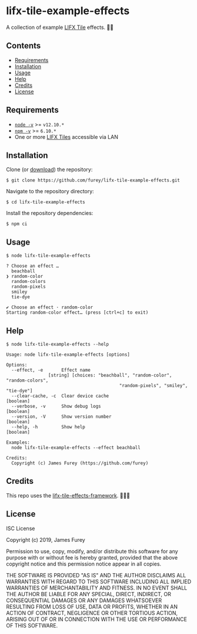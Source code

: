 # lifx-tile-example-effects

A collection of example [LIFX Tile](https://www.lifx.com/collections/creative-tiles) effects. 💁‍💡

## Contents

- [Requirements](#requirements)
- [Installation](#installation)
- [Usage](#usage)
- [Help](#help)
- [Credits](#credits)
- [License](#license)

## Requirements

- [`node -v`](https://nodejs.org/en/download/current/) >= `v12.10.*`
- [`npm -v`](https://www.npmjs.com/get-npm) >= `6.10.*`
- One or more [LIFX Tiles](https://www.lifx.com/collections/creative-tiles) accessible via LAN

## Installation

Clone (or [download](https://github.com/furey/lifx-tile-example-effects/archive/master.zip)) the repository:

```console
$ git clone https://github.com/furey/lifx-tile-example-effects.git
```

Navigate to the repository directory:

```console
$ cd lifx-tile-example-effects
```

Install the repository dependencies:

```console
$ npm ci
```

## Usage

```console
$ node lifx-tile-example-effects

? Choose an effect …
  beachball
❯ random-color
  random-colors
  random-pixels
  smiley
  tie-dye

✔ Choose an effect · random-color
Starting random-color effect… (press [ctrl+c] to exit)
```

## Help

```console
$ node lifx-tile-example-effects --help

Usage: node lifx-tile-example-effects [options]

Options:
  --effect, -e       Effect name
                [string] [choices: "beachball", "random-color", "random-colors",
                                           "random-pixels", "smiley", "tie-dye"]
  --clear-cache, -c  Clear device cache                                [boolean]
  --verbose, -v      Show debug logs                                   [boolean]
  --version, -V      Show version number                               [boolean]
  --help, -h         Show help                                         [boolean]

Examples:
  node lifx-tile-example-effects --effect beachball

Credits:
  Copyright (c) James Furey (https://github.com/furey)
```

## Credits

This repo uses the [lifx-tile-effects-framework](https://github.com/furey/lifx-tile-effects-framework). 👨‍🔬💡

## License

ISC License

Copyright (c) 2019, James Furey

Permission to use, copy, modify, and/or distribute this software for any
purpose with or without fee is hereby granted, provided that the above
copyright notice and this permission notice appear in all copies.

THE SOFTWARE IS PROVIDED "AS IS" AND THE AUTHOR DISCLAIMS ALL WARRANTIES
WITH REGARD TO THIS SOFTWARE INCLUDING ALL IMPLIED WARRANTIES OF
MERCHANTABILITY AND FITNESS. IN NO EVENT SHALL THE AUTHOR BE LIABLE FOR
ANY SPECIAL, DIRECT, INDIRECT, OR CONSEQUENTIAL DAMAGES OR ANY DAMAGES
WHATSOEVER RESULTING FROM LOSS OF USE, DATA OR PROFITS, WHETHER IN AN
ACTION OF CONTRACT, NEGLIGENCE OR OTHER TORTIOUS ACTION, ARISING OUT OF
OR IN CONNECTION WITH THE USE OR PERFORMANCE OF THIS SOFTWARE.
